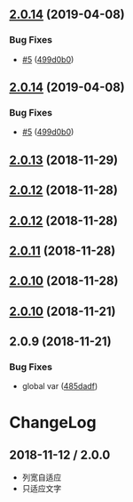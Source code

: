 ## [2.0.14](https://github.com/kuaizi-co/kz-table/compare/v2.0.13...v2.0.14) (2019-04-08)


### Bug Fixes

* [#5](https://github.com/kuaizi-co/kz-table/issues/5) ([499d0b0](https://github.com/kuaizi-co/kz-table/commit/499d0b0))



## [2.0.14](https://github.com/kuaizi-co/kz-table/compare/v2.0.13...v2.0.14) (2019-04-08)


### Bug Fixes

* [#5](https://github.com/kuaizi-co/kz-table/issues/5) ([499d0b0](https://github.com/kuaizi-co/kz-table/commit/499d0b0))



## [2.0.13](https://github.com/kuaizi-co/kz-table/compare/v2.0.12...v2.0.13) (2018-11-29)



## [2.0.12](https://github.com/kuaizi-co/kz-table/compare/v2.0.11...v2.0.12) (2018-11-28)



## [2.0.12](https://github.com/kuaizi-co/kz-table/compare/v2.0.11...v2.0.12) (2018-11-28)



## [2.0.11](https://github.com/kuaizi-co/kz-table/compare/v2.0.10...v2.0.11) (2018-11-28)



## [2.0.10](https://github.com/kuaizi-co/kz-table/compare/v2.0.9...v2.0.10) (2018-11-28)



## [2.0.10](https://github.com/kuaizi-co/kz-table/compare/v2.0.9...v2.0.10) (2018-11-21)



## 2.0.9 (2018-11-21)


### Bug Fixes

* global var ([485dadf](https://github.com/kuaizi-co/kz-table/commit/485dadf))



# ChangeLog

## 2018-11-12 / 2.0.0

* 列宽自适应
* 只适应文字
